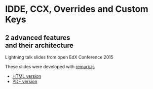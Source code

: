 # IDDE, CCX, Overrides and Custom Keys
## 2 advanced features <br> and their architecture

Lightning talk slides from open EdX Conference 2015

These slides were developed with [remark.js](http://remarkjs.com)

- [HTML version](http://mitodl.github.io/ccx-idde-overrides-slides/decks/slides.html)
- [PDF version](http://mitodl.github.io/ccx-idde-overrides-slides/assets/ccx-idde-overrides-slides.pdf)


